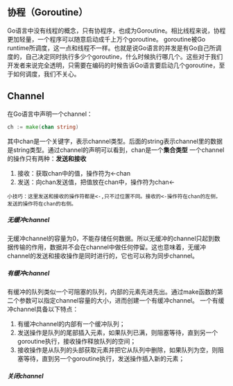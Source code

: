 ## 协程（Goroutine）
Go语言中没有线程的概念，只有协程序，也成为Goroutine。相比线程来说，协程更加轻量，一个程序可以随意启动成千上万个goroutine。
goroutine被Go runtime所调度，这一点和线程不一样。也就是说Go语言的并发是有Go自己所调度的，自己决定同时执行多少个goroutine，什么时候执行哪几个。这些对于我们开发者来说完全透明，只需要在编码的时候告诉Go语言要启动几个goroutine，至于如何调度，我们不关心。

## Channel
在Go语言中声明一个channel：
```go
ch := make(chan string)
```
其中chan是一个关键字，表示channel类型。后面的string表示channel里的数据是string类型。通过channel的声明可以看到，chan是一个**集合类型**
一个channel的操作只有两种：**发送和接收**
1. 接收：获取chan中的值，操作符为<-chan
2. 发送：向chan发送值，把值放在chan中，操作符为chan<-
```
小技巧：这里发送和接收的操作符都是<-,只不过位置不同。接收的<-操作符在chan的左侧，发送的操作符在chan的右侧。
```

##### 无缓冲channel
无缓冲channel的容量为0，不能存储任何数据。所以无缓冲的channel只起到数据传输的作用，数据并不会在channel中做任何停留。这也意味着，无缓冲channel的发送和接收操作是同时进行的，它也可以称为同步channel。

##### 有缓冲channel
有缓冲的队列类似一个可阻塞的队列，内部的元素先进先出。通过make函数的第二个参数可以指定channel容量的大小，进而创建一个有缓冲channel。
一个有缓冲channel具备以下特点：
1. 有缓冲channel的内部有一个缓冲队列；
2. 发送操作是队列的尾部插入元素，如果队列已满，则阻塞等待，直到另一个goroutine执行，接收操作释放队列的空间；
3. 接收操作是从队列的头部获取元素并把它从队列中删除，如果队列为空，则阻塞等待，直到另一个goroutine执行，发送操作插入新的元素；

##### 关闭channel
